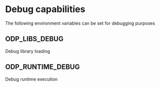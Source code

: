 # Debug capabilities
The following environment variables can be set for debugging purposes

## ODP_LIBS_DEBUG
Debug library loading


## ODP_RUNTIME_DEBUG
Debug runtime execution
